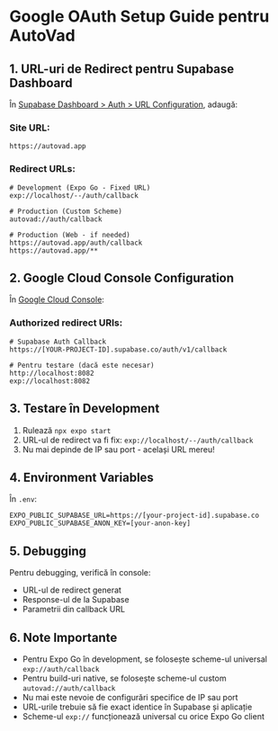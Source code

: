 # Google OAuth Setup Guide pentru AutoVad

## 1. URL-uri de Redirect pentru Supabase Dashboard

În [Supabase Dashboard > Auth > URL Configuration](https://supabase.com/dashboard/project/_/auth/url-configuration), adaugă:

### Site URL:
```
https://autovad.app
```

### Redirect URLs:
```
# Development (Expo Go - Fixed URL)
exp://localhost/--/auth/callback

# Production (Custom Scheme)
autovad://auth/callback

# Production (Web - if needed)  
https://autovad.app/auth/callback
https://autovad.app/**
```

## 2. Google Cloud Console Configuration

În [Google Cloud Console](https://console.cloud.google.com/apis/credentials):

### Authorized redirect URIs:
```
# Supabase Auth Callback
https://[YOUR-PROJECT-ID].supabase.co/auth/v1/callback

# Pentru testare (dacă este necesar)
http://localhost:8082
exp://localhost:8082
```

## 3. Testare în Development

1. Rulează `npx expo start`
2. URL-ul de redirect va fi fix: `exp://localhost/--/auth/callback`
3. Nu mai depinde de IP sau port - același URL mereu!

## 4. Environment Variables

În `.env`:
```
EXPO_PUBLIC_SUPABASE_URL=https://[your-project-id].supabase.co
EXPO_PUBLIC_SUPABASE_ANON_KEY=[your-anon-key]
```

## 5. Debugging

Pentru debugging, verifică în console:
- URL-ul de redirect generat
- Response-ul de la Supabase
- Parametrii din callback URL

## 6. Note Importante

- Pentru Expo Go în development, se folosește scheme-ul universal `exp://auth/callback`
- Pentru build-uri native, se folosește scheme-ul custom `autovad://auth/callback`
- Nu mai este nevoie de configurări specifice de IP sau port
- URL-urile trebuie să fie exact identice în Supabase și aplicație
- Scheme-ul `exp://` funcționează universal cu orice Expo Go client 